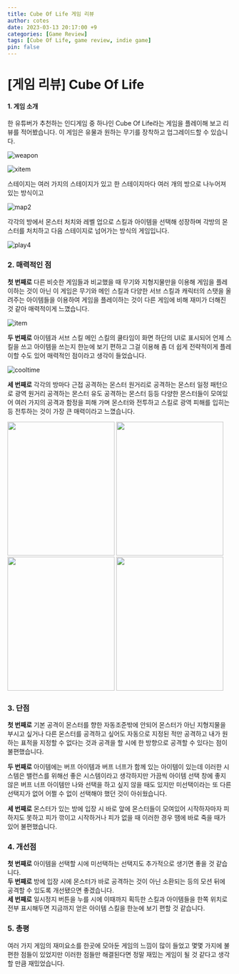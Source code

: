 ```yaml
---
title: Cube Of Life 게임 리뷰
author: cotes
date: 2023-03-13 20:17:00 +9
categories: [Game Review]
tags: [Cube Of Life, game review, indie game]
pin: false
---
```


# [게임 리뷰] Cube Of Life

#### 1. 게임 소개
한 유튜버가 추천하는 인디게임 중 하나인 Cube Of Life라는 게임을 플레이해 보고 리뷰를 적어봤습니다. 이 게임은 유물과 원하는 무기를 장착하고 업그레이드할 수 있습니다.

![weapon](https://user-images.githubusercontent.com/124504898/224658852-7e2c7dfe-e550-4bca-89d8-197aae055d37.png)

![xitem](https://user-images.githubusercontent.com/124504898/224659205-5a6a7f0a-c1d5-4a3f-9844-401ebc047a1a.png)

스테이지는 여러 가지의 스테이지가 있고 한 스테이지마다 여러 개의 방으로 나누어져 있는 방식이고

![map2](https://user-images.githubusercontent.com/124504898/224656797-0a73a4fa-8cf8-4aab-9838-90998c0b4b9a.png)

각각의 방에서 몬스터 처치와 레벨 업으로 스킬과 아이템을 선택해 성장하며 각방의 몬스터를 처치하고 다음 스테이지로 넘어가는 방식의 게임입니다.

![play4](https://user-images.githubusercontent.com/124504898/224645084-bd14d3a3-fb84-41fa-9e90-9467504e44f8.png)
<br/>
### 2. 매력적인 점
**첫 번째로** 다른 비슷한 게임들과 비교했을 때 무기와 지형지물만을 이용해 게임을 플레이하는 것이 아닌 이 게임은 무기와 메인 스킬과 다양한 서브 스킬과 캐릭터의 스탯을 올려주는 아이템들을 이용하여 게임을 플레이하는 것이 다른 게임에 비해 재미가 더해진 것 같아 매력적이게 느꼈습니다.

![item](https://user-images.githubusercontent.com/124504898/224647081-ad4bf546-46e4-4f29-a484-7ffa994bafd7.png)

**두 번째로** 아이템과 서브 스킬 메인 스킬의 쿨타임이 화면 하단의 UI로 표시되어 언제 스킬을 쓰고 아이템을 쓰는지 한눈에 보기 편하고 그걸 이용해 좀 더 쉽게 전략적이게 플레이할 수도 있어 매력적인 점이라고 생각이 들었습니다.

![cooltime](https://user-images.githubusercontent.com/124504898/224655002-0eae7979-b372-4c33-88cf-36e9589ad107.png)

**세 번째로** 각각의 방마다 근접 공격하는 몬스터 원거리로 공격하는 몬스터 일정 패턴으로 광역 원거리 공격하는 몬스터 유도 공격하는 몬스터 등등 다양한 몬스터들이 모여있어 여러 가지의 공격과 함정을 피해 가며 몬스터와 전투하고 스킬로 광역 피해를 입히는 등 전투하는 것이 가장 큰 매력이라고 느꼈습니다.

<img src= 'https://user-images.githubusercontent.com/124504898/224645086-b235d1c6-4090-458b-9257-14a8fcc1e56e.png' width="240" height="300"> <img src= 'https://user-images.githubusercontent.com/124504898/224645074-9551dd50-4355-4476-9223-0dcda07fd3c4.png' width="240" height="300"> <img src= 'https://user-images.githubusercontent.com/124504898/224645079-70d10ac7-86a4-4eaf-a05b-bfbc3a1b23fe.png' width="240" height="300"> <img src= 'https://user-images.githubusercontent.com/124504898/224645083-22b34a5e-7d0d-4e6f-af04-bf8b7a9474f4.png' width="240" height="300">
<br/>
### 3. 단점
**첫 번째로** 기본 공격이 몬스터를 향한 자동조준밖에 안되어 몬스터가 아닌 지형지물을 부시고 싶거나 다른 몬스터를 공격하고 싶어도 자동으로 지정된 적만 공격하고 내가 원하는 표적을 지정할 수 없다는 것과 공격을 할 시에 한 방향으로 공격할 수 있다는 점이 불편했습니다.<br/>

**두 번째로** 아이템에는 버프 아이템과 버프 너프가 함께 있는 아이템이 있는데 이러한 시스템은 밸런스를 위해선 좋은 시스템이라고 생각하지만 가끔씩 아이템 선택 창에 좋지 않은 버프 너프 아이템만 나와 선택을 하고 싶지 않을 때도 있지만 미선택이라는 또 다른 선택지가 없어 어쩔 수 없이 선택해야 했던 것이 아쉬웠습니다. <br/>

**세 번째로** 몬스터가 있는 방에 입장 시 바로 앞에 몬스터들이 모여있어 시작하자마자 피하지도 못하고 피가 깎이고 시작하거나 피가 없을 때 이러한 경우 땜에 바로 죽을 때가 있어 불편했습니다.
<br/>
### 4. 개선점
**첫 번째로** 아이템을 선택할 시에 미선택하는 선택지도 추가적으로 생기면 좋을 것 같습니다. <br/>
**두 번째로** 방에 입장 시에 몬스터가 바로 공격하는 것이 아닌 소환되는 등의 모션 뒤에 공격할 수 있도록 개선됐으면 좋겠습니다. <br/>
**세 번째로** 일시정지 버튼을 누를 시에 이때까지 획득한 스킬과 아이템들을 한쪽 위치로 전부 표시해두면 지금까지 얻은 아이템 스킬을 한눈에 보기 편할 것 같습니다.
<br/>
### 5. 총평
여러 가지 게임의 재미요소를 한곳에 모아둔 게임의 느낌이 많이 들었고 몇몇 가지에 불편한 점들이 있었지만 이러한 점들만 해결된다면 정말 재밌는 게임이 될 것 같다고 생각할 만큼 재밌었습니다.
